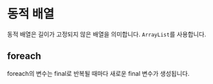 # 동적 배열

동적 배열은 길이가 고정되지 않은 배열을 의미합니다. `ArrayList`를 사용합니다.

## foreach

foreach의 변수는 final로 반복될 때마다 새로운 final 변수가 생성됩니다.
